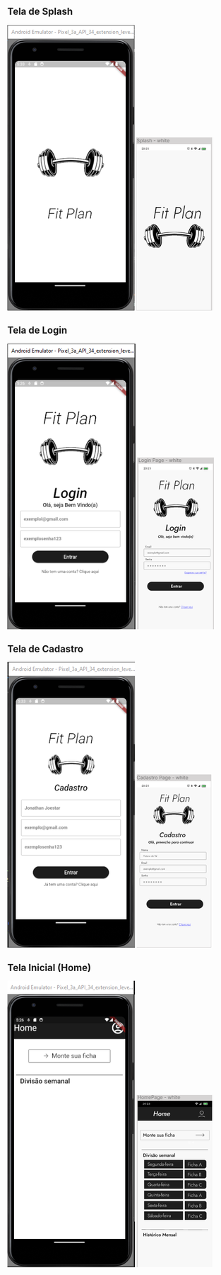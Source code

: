 ## Tela de Splash

![Splash Screen](assets/readme/fitPlan_splashscreen.png) <!-- width=300 -->
![Splash Screen - Figma](assets/readme/fitPlan_splashscreen-figma.png) <!-- width=300 -->

## Tela de Login

![Login Screen](assets/readme/fitPlan_login.png) <!-- width=300 -->
![Login Screen - Figma](assets/readme/fitPlan_login-figma.png) <!-- width=300 -->

## Tela de Cadastro

![Cadastro Screen](assets/readme/fitPlan_cadastro.png) <!-- width=300 -->
![Cadastro Screen - Figma](assets/readme/fitPlan_cadastro-figma.png) <!-- width=300 -->

## Tela Inicial (Home)

![Home Screen](assets/readme/fitPlan_home.png) <!-- width=300 -->
![Home Screen - Figma](assets/readme/fitPlan_home-figma.png) <!-- width=300 -->
